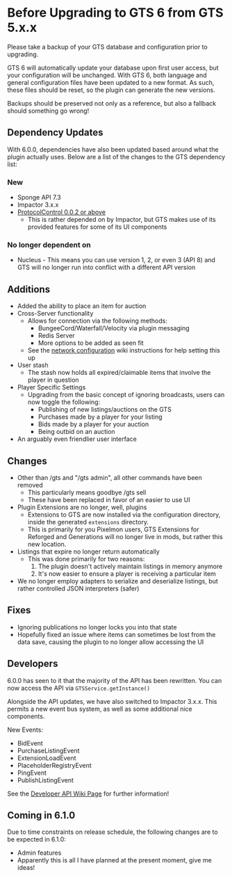 # Before Upgrading to GTS 6 from GTS 5.x.x

Please take a backup of your GTS database and configuration prior to upgrading.

GTS 6 will automatically update your database upon first user access, but your configuration
will be unchanged. With GTS 6, both language and general configuration files have been updated
to a new format. As such, these files should be reset, so the plugin can generate the new versions.

Backups should be preserved not only as a reference, but also a fallback should something go wrong!

## Dependency Updates

With 6.0.0, dependencies have also been updated based around what the plugin actually uses.
Below are a list of the changes to the GTS dependency list:

### New
* Sponge API 7.3
* Impactor 3.x.x
* [ProtocolControl 0.0.2 or above](https://ore.spongepowered.org/IchorPowered/Protocol-Control)
    * This is rather depended on by Impactor, but GTS makes use of its provided features
    for some of its UI components    

### No longer dependent on
* Nucleus - This means you can use version 1, 2, or even 3 (API 8) and GTS will no longer run
 into conflict with a different API version

## Additions

* Added the ability to place an item for auction
* Cross-Server functionality
    *  Allows for connection via the following methods:
        * BungeeCord/Waterfall/Velocity via plugin messaging
        * Redis Server
        * More options to be added as seen fit
    * See the [network configuration](https://github.com/NickImpact/GTS/wiki/Network-Specifications) wiki instructions
    for help setting this up 
* User stash
    * The stash now holds all expired/claimable items that involve the player in question
* Player Specific Settings
    * Upgrading from the basic concept of ignoring broadcasts, users can now toggle the following:
        * Publishing of new listings/auctions on the GTS
        * Purchases made by a player for your listing
        * Bids made by a player for your auction
        * Being outbid on an auction
* An arguably even friendlier user interface

## Changes
* Other than /gts and "/gts admin", all other commands have been removed
    * This particularly means goodbye /gts sell
    * These have been replaced in favor of an easier to use UI
* Plugin Extensions are no longer, well, plugins
    * Extensions to GTS are now installed via the configuration directory, inside the generated `extensions`
    directory.
    * This is primarily for you Pixelmon users, GTS Extensions for Reforged and Generations will
    no longer live in mods, but rather this new location.
* Listings that expire no longer return automatically
    * This was done primarily for two reasons:
        1) The plugin doesn't actively maintain listings in memory anymore
        2) It's now easier to ensure a player is receiving a particular item
* We no longer employ adapters to serialize and deserialize listings, but rather controlled JSON interpreters (safer)

## Fixes
* Ignoring publications no longer locks you into that state
* Hopefully fixed an issue where items can sometimes be lost from the data save, causing the plugin
to no longer allow accessing the UI

## Developers
6.0.0 has seen to it that the majority of the API has been rewritten. You can now access the API via
`GTSService.getInstance()`

Alongside the API updates, we have also switched to Impactor 3.x.x. This permits a new event bus system,
as well as some additional nice components.

New Events:
* BidEvent
* PurchaseListingEvent
* ExtensionLoadEvent
* PlaceholderRegistryEvent
* PingEvent
* PublishListingEvent

See the [Developer API Wiki Page](https://github.com/NickImpact/GTS/wiki/Developer-API) for further information!

## Coming in 6.1.0
Due to time constraints on release schedule, the following changes are to be expected in 6.1.0:
* Admin features
* Apparently this is all I have planned at the present moment, give me ideas!